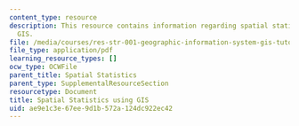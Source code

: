 ```yaml
---
content_type: resource
description: This resource contains information regarding spatial statistics using
  GIS.
file: /media/courses/res-str-001-geographic-information-system-gis-tutorial-january-iap-2016/ae9e1c3e67ee9d1b572a124dc922ec42_MITRES_STR_001IAP16_spati.pdf
file_type: application/pdf
learning_resource_types: []
ocw_type: OCWFile
parent_title: Spatial Statistics
parent_type: SupplementalResourceSection
resourcetype: Document
title: Spatial Statistics using GIS
uid: ae9e1c3e-67ee-9d1b-572a-124dc922ec42
---
```

